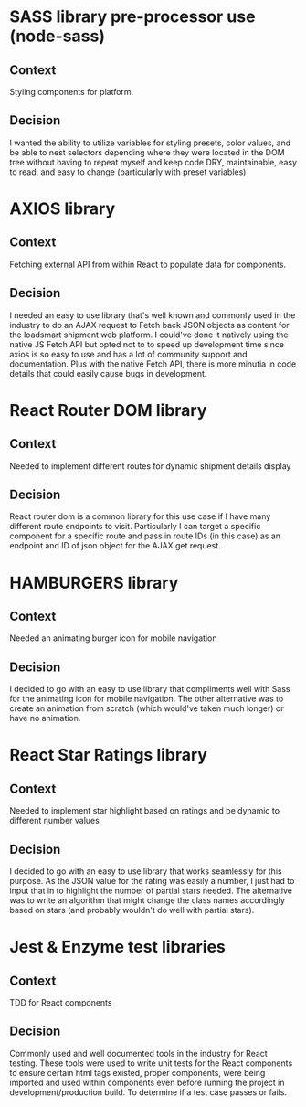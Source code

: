 # SASS library pre-processor use (node-sass)

## Context

Styling components for platform.

## Decision

I wanted the ability to utilize variables for styling presets, color values, and be able to nest selectors depending where they were located in the DOM tree without having to repeat myself and keep code DRY, maintainable, easy to read, and easy to change (particularly with preset variables)

# AXIOS library

## Context

Fetching external API from within React to populate data for components.

## Decision

I needed an easy to use library that's well known and commonly used in the industry to do an AJAX request to Fetch back JSON objects as content for the loadsmart shipment web platform. I could've done it natively using the native JS Fetch API but opted not to to speed up development time since axios is so easy to use and has a lot of community support and documentation. Plus with the native Fetch API, there is more minutia in code details that could easily cause bugs in development.

# React Router DOM library

## Context

Needed to implement different routes for dynamic shipment details display

## Decision

React router dom is a common library for this use case if I have many different route endpoints to visit. Particularly I can target a specific component for a specific route and pass in route IDs (in this case) as an endpoint and ID of json object for the AJAX get request.

# HAMBURGERS library

## Context

Needed an animating burger icon for mobile navigation

## Decision

I decided to go with an easy to use library that compliments well with Sass for the animating icon for mobile navigation. The other alternative was to create an animation from scratch (which would've taken much longer) or have no animation.

# React Star Ratings library

## Context

Needed to implement star highlight based on ratings and be dynamic to different number values

## Decision

I decided to go with an easy to use library that works seamlessly for this purpose. As the JSON value for the rating was easily a number, I just had to input that in to highlight the number of partial stars needed. The alternative was to write an algorithm that might change the class names accordingly based on stars (and probably wouldn't do well with partial stars).

# Jest & Enzyme test libraries

## Context

TDD for React components

## Decision

Commonly used and well documented tools in the industry for React testing. These tools were used to write unit tests for the React components to ensure certain html tags existed, proper components, were being imported and used within components even before running the project in development/production build. To determine if a test case passes or fails.
